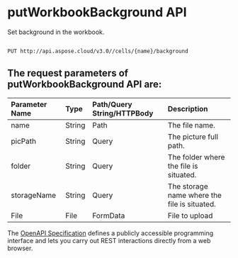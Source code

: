 # **putWorkbookBackground API**

Set background in the workbook. 

```bash

PUT http://api.aspose.cloud/v3.0//cells/{name}/background

```

## The request parameters of **putWorkbookBackground** API are: 

| Parameter Name | Type | Path/Query String/HTTPBody | Description | 
| :- | :- | :- |:- | 
|name|String|Path|The file name.|
|picPath|String|Query|The picture full path.|
|folder|String|Query|The folder where the file is situated.|
|storageName|String|Query|The storage name where the file is situated.|
|File|File|FormData|File to upload|


The [OpenAPI Specification](https://reference.aspose.cloud/cells/#/WorkbookController/PutWorkbookBackground) defines a publicly accessible programming interface and lets you carry out REST interactions directly from a web browser.
